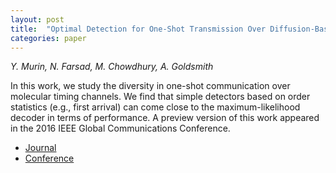 ```yaml
---
layout: post
title:  "Optimal Detection for One-Shot Transmission Over Diffusion-Based Molecular Timing Channels"
categories: paper
---
```

_Y. Murin, N. Farsad, M. Chowdhury, A. Goldsmith_

<!--more-->

In this work, we study the diversity in one-shot communication over molecular timing channels.  We find that simple detectors based on order statistics (e.g., first arrival) can come close to the maximum-likelihood decoder in terms of performance.  A preview version of this work appeared in the 2016 IEEE Global Communications Conference.

- [Journal](https://ieeexplore.ieee.org/document/8625385)
- [Conference](https://ieeexplore.ieee.org/document/7841672)

